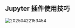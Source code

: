 ## Jupyter 插件使用技巧



![20250422153454](https://fig-lianxh.oss-cn-shenzhen.aliyuncs.com/20250422153454.png)